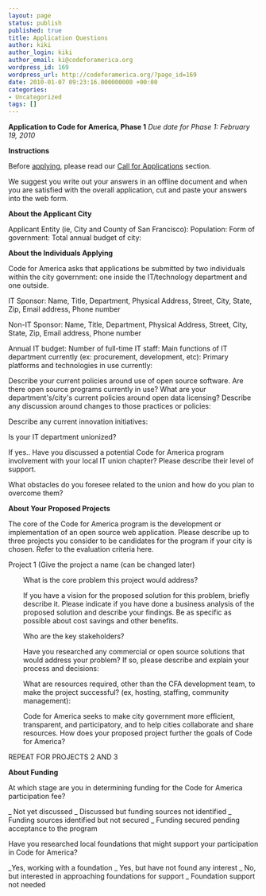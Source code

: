 ```yaml
---
layout: page
status: publish
published: true
title: Application Questions
author: kiki
author_login: kiki
author_email: ki@codeforamerica.org
wordpress_id: 169
wordpress_url: http://codeforamerica.org/?page_id=169
date: 2010-01-07 09:23:16.000000000 +00:00
categories:
- Uncategorized
tags: []
---
```

<strong>Application to Code for America, Phase 1</strong>
<em>
Due date for Phase 1: February 19, 2010</em>

<strong>Instructions</strong>

Before <a href="https://codeforamerica.wufoo.com/forms/code-for-america-2011-program-application/">applying</a>, please read our <a href="http://codeforamerica.org/for-cities/call-for-applications/">Call for Applications</a> section.

We suggest you write out your answers in an offline document and when you are satisfied with the overall application, cut and paste your answers into the web form.

<strong><strong>About the Applicant City </strong></strong>

Applicant Entity (ie, City and County of San Francisco):
Population:
Form of government:
Total annual budget of city:

<strong>About the Individuals Applying</strong>

Code for America asks that applications be submitted by two individuals within the city government: one inside the IT/technology department and one outside.

IT Sponsor: Name, Title, Department, Physical Address, Street, City, State, Zip, Email address, Phone number

Non-IT Sponsor: Name, Title, Department, Physical Address, Street, City, State, Zip, Email address, Phone number

Annual IT budget:
Number of full-time IT staff:
Main functions of IT department currently (ex: procurement, development, etc):
Primary platforms and technologies in use currently:

Describe your current policies around use of open source software. Are there open source programs currently in use? What are your department's/city's current policies around open data licensing? Describe any discussion around changes to those practices or policies:

Describe any current innovation initiatives:

Is your IT department unionized?

If yes..
Have you discussed a potential Code for America program involvement with your local IT union chapter? Please describe their level of support.

What obstacles do you foresee related to the union and how do you plan to overcome them?

<strong>About Your Proposed Projects</strong>

The core of the Code for America program is the development or implementation of an open source web application. Please describe up to three projects you consider to be candidates for the program if your city is chosen. Refer to the evaluation criteria here.

Project 1 (Give the project a name (can be changed later)
<p style="padding-left: 30px;">What is the core problem this project would address?</p>
<p style="padding-left: 30px;">If you have a vision for the proposed solution for this problem, briefly describe it. Please indicate if you have done a business analysis of the proposed solution and describe your findings. Be as specific as possible about cost savings and other benefits.</p>
<p style="padding-left: 30px;">Who are the key stakeholders?</p>
<p style="padding-left: 30px;">Have you researched any commercial or open source solutions that would address your problem? If so, please describe and explain your process and decisions:</p>
<p style="padding-left: 30px;">What are resources required, other than the CFA development team, to make the project successful? (ex, hosting, staffing, community management):</p>
<p style="padding-left: 30px;">Code for America seeks to make city government more efficient, transparent, and participatory, and to help cities collaborate and share resources. How does your proposed project further the goals of Code for America?</p>

REPEAT FOR PROJECTS 2 AND 3

<strong>About Funding</strong>

At which stage are you in determining funding for the Code for America participation fee?

_ Not yet discussed
_ Discussed but funding sources not identified
_ Funding sources identified but not secured
_ Funding secured pending acceptance to the program

Have you researched local foundations that might support your participation in Code for America?

_Yes, working with a foundation
_ Yes, but have not found any interest
_ No, but interested in approaching foundations for support
_ Foundation support not needed
